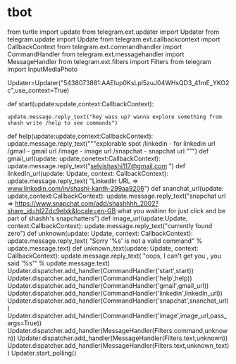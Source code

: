 # tbot
from turtle import update
from telegram.ext.updater import Updater
from telegram.update import Update
from telegram.ext.callbackcontext import CallbackContext
from telegram.ext.commandhandler import CommandHandler
from telegram.ext.messagehandler import MessageHandler
from telegram.ext.filters import Filters
from telegram import InputMediaPhoto


Updater=Updater("5438073881:AAElup0KsLpl5zuJ04WHsQD3_41mE_YKO2c",use_context=True)

def start(update:update,context:CallbackContext):

    update.message.reply_text("hey wass up? wanna explore something from shash write /help to see commands")
def help(update:update,context:CallbackContext):
    update.message.reply_text("""explorable spot
    /linkedin - for linkedin url
    /gmail - gmail url
    /image - image url
    /snapchat - snapchat url
    """)
def gmail_url(update: update,conetext:CallbackContext):
    update.message.reply_text("selvishashi117@gmail.com ")
def linkedIn_url(update: Update, context: CallbackContext):
    update.message.reply_text(
        "LinkedIn URL => \
        www.linkedin.com/in/shashi-kanth-299aa9206")
def snanchat_url(update: update,context:CallbackContext):
    update.message.reply_text("snapchat url => https://www.snapchat.com/add/shashhhh_2002?share_id=hl2Zdc9elxk&locale=en-GB  what you waitinn for just click and be part of shashh's snapchatters")
def image_url(update:Update, context:CallbackContext):
	  update.message.reply_text("currently found zero")
def unknown(update: Update, context: CallbackContext):
    update.message.reply_text(
        "Sorry '%s' is not a valid command" % update.message.text)
def unknown_text(update: Update, context: CallbackContext):
    update.message.reply_text(
        "oops, I can't get you , you said '%s'" % update.message.text)
Updater.dispatcher.add_handler(CommandHandler('start',start))   
Updater.dispatcher.add_handler(CommandHandler('help',help))
Updater.dispatcher.add_handler(CommandHandler('gmail',gmail_url))
Updater.dispatcher.add_handler(CommandHandler('linkedin',linkedIn_url))
Updater.dispatcher.add_handler(CommandHandler('snapchat',snanchat_url))
Updater.dispatcher.add_handler(CommandHandler('image',image_url,pass_args=True))
Updater.dispatcher.add_handler(MessageHandler(Filters.command,unknown))
Updater.dispatcher.add_handler(MessageHandler(Filters.text,unknown))
Updater.dispatcher.add_handler(MessageHandler(Filters.text,unknown_text))
Updater.start_polling()



